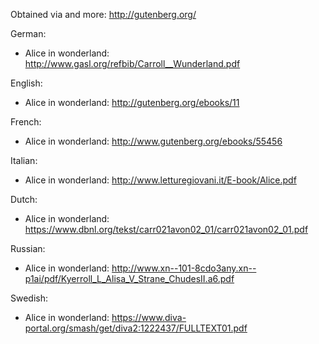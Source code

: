 Obtained via and more: 
http://gutenberg.org/

German:
- Alice in wonderland: http://www.gasl.org/refbib/Carroll__Wunderland.pdf

English:
- Alice in wonderland: http://gutenberg.org/ebooks/11

French: 
- Alice in wonderland: http://www.gutenberg.org/ebooks/55456

Italian:
- Alice in wonderland: http://www.letturegiovani.it/E-book/Alice.pdf

Dutch: 
- Alice in wonderland: https://www.dbnl.org/tekst/carr021avon02_01/carr021avon02_01.pdf

Russian:
- Alice in wonderland: http://www.xn--101-8cdo3any.xn--p1ai/pdf/Kyerroll_L_Alisa_V_Strane_ChudesII.a6.pdf

Swedish:
- Alice in wonderland: https://www.diva-portal.org/smash/get/diva2:1222437/FULLTEXT01.pdf

